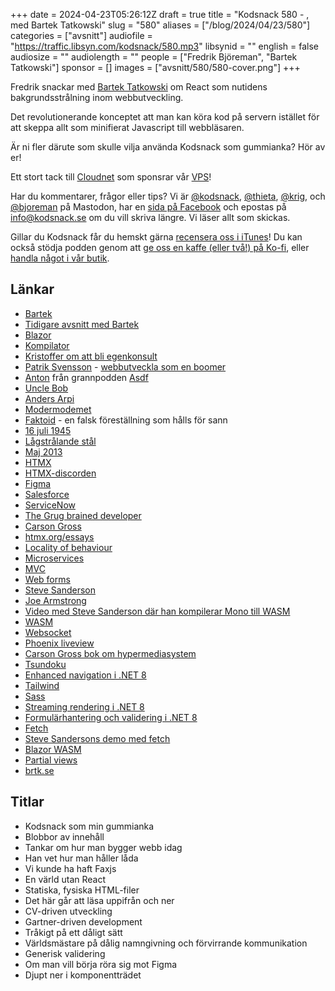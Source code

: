 +++
date = 2024-04-23T05:26:12Z
draft = true
title = "Kodsnack 580 - , med Bartek Tatkowski"
slug = "580"
aliases = ["/blog/2024/04/23/580"]
categories = ["avsnitt"]
audiofile = "https://traffic.libsyn.com/kodsnack/580.mp3"
libsynid = ""
english = false
audiosize = ""
audiolength = ""
people = ["Fredrik Björeman", "Bartek Tatkowski"]
sponsor = []
images = ["avsnitt/580/580-cover.png"]
+++

Fredrik snackar med [Bartek Tatkowski](https://brtk.se/) om React som nutidens bakgrundsstrålning inom webbutveckling.

Det revolutionerande konceptet att man kan köra kod på servern istället för att skeppa allt som minifierat Javascript till webbläsaren.

Är ni fler därute som skulle vilja använda Kodsnack som gummianka? Hör av er!

Ett stort tack till [Cloudnet](https://www.cloudnet.se) som sponsrar vår [VPS](https://en.wikipedia.org/wiki/Virtual_private_server)!

Har du kommentarer, frågor eller tips? Vi är [@kodsnack](https://social.podsnack.se/@kodsnack), [@thieta](https://6510.nu/@thieta), [@krig](https://6510.nu/@krig), och [@bjoreman](https://toot.cafe/@bjoreman) på Mastodon, har en [sida på Facebook](https://www.facebook.com/) och epostas på [info@kodsnack.se](mailto:info@kodsnack.se) om du vill skriva längre. Vi läser allt som skickas.

Gillar du Kodsnack får du hemskt gärna [recensera oss i iTunes](https://itunes.apple.com/se/podcast/kodsnack/id561631498?l=en)! Du kan också stödja podden genom att <a href="https://ko-fi.com/kodsnack" rel="payment">ge oss en kaffe (eller två!) på Ko-fi</a>, eller [handla något i vår butik](https://shop.spreadshirt.se/kodsnack/).

## Länkar
* [Bartek](https://brtk.se/)
* [Tidigare avsnitt med Bartek](https://kodsnack.se/people/bartek-tatkowski/)
* [Blazor](https://en.wikipedia.org/wiki/Blazor)
* [Kompilator](https://kompilator.se/)
* [Kristoffer om att bli egenkonsult](https://kompilator.se/034)
* [Patrik Svensson](https://patriksvensson.se/) - [webbutveckla som en boomer](https://kompilator.se/061)
* [Anton](https://www.linkedin.com/search/results/all/?fetchDeterministicClustersOnly=true&heroEntityKey=urn%3Ali%3Afsd_profile%3AACoAABEKCNYBYdw5ojgVNGxTn_bwERw8ILUywMg&keywords=anton%20gunnarsson&origin=RICH_QUERY_SUGGESTION&position=0&searchId=cd5181dc-47ac-4798-94a2-d4c288a59def&sid=X%3BN&spellCorrectionEnabled=false) från grannpodden [Asdf](https://asdf.pizza/)
* [Uncle Bob](https://en.wikipedia.org/wiki/Robert_C._Martin)
* [Anders Arpi](https://arpi.se/anders/)
* [Modermodemet](https://modermodemet.se/)
* [Faktoid](https://sv.wikipedia.org/wiki/Faktoid) - en falsk föreställning som hålls för sann
* [16 juli 1945](https://en.wikipedia.org/wiki/Trinity_%28nuclear_test%29)
* [Lågstrålande stål](https://en.wikipedia.org/wiki/Low-background_steel)
* [Maj 2013](https://en.wikipedia.org/wiki/React_%28JavaScript_library%29#History)
* [HTMX](https://htmx.org/)
* [HTMX-discorden](https://htmx.org/discord)
* [Figma](https://en.wikipedia.org/wiki/Figma)
* [Salesforce](https://en.wikipedia.org/wiki/Salesforce)
* [ServiceNow](https://en.wikipedia.org/wiki/ServiceNow)
* [The Grug brained developer](https://grugbrain.dev/)
* [Carson Gross](https://bigsky.software/cv/)
* [htmx.org/essays](https://htmx.org/essays/)
* [Locality of behaviour](https://htmx.org/essays/locality-of-behaviour/)
* [Microservices](https://en.wikipedia.org/wiki/Microservices)
* [MVC](https://en.wikipedia.org/wiki/Model%E2%80%93view%E2%80%93controller)
* [Web forms](https://learn.microsoft.com/en-us/aspnet/web-forms/what-is-web-forms)
* [Steve Sanderson](https://github.com/SteveSandersonMS)
* [Joe Armstrong](https://en.wikipedia.org/wiki/Joe_Armstrong_%28programmer%29)
* [Video med Steve Sanderson där han kompilerar Mono till WASM](https://www.youtube.com/watch?v=MiLAE6HMr10&t=1905s)
* [WASM](https://en.wikipedia.org/wiki/WebAssembly)
* [Websocket](https://en.wikipedia.org/wiki/WebSocket)
* [Phoenix liveview](https://hexdocs.pm/phoenix_live_view/welcome.html)
* [Carson Gross bok om hypermediasystem](https://hypermedia.systems/)
* [Tsundoku](https://en.wikipedia.org/wiki/Tsundoku)
* [Enhanced navigation i .NET 8](https://learn.microsoft.com/en-us/aspnet/core/blazor/fundamentals/routing?preserve-view=true&view=aspnetcore-8.0#enhanced-navigation-and-form-handling)
* [Tailwind](https://en.wikipedia.org/wiki/Tailwind_CSS)
* [Sass](https://en.wikipedia.org/wiki/Sass_%28style_sheet_language%29)
* [Streaming rendering i .NET 8](https://learn.microsoft.com/en-us/aspnet/core/release-notes/aspnetcore-8.0?view=aspnetcore-8.0#streaming-rendering)
* [Formulärhantering och validering i .NET 8](https://learn.microsoft.com/en-us/aspnet/core/release-notes/aspnetcore-8.0?view=aspnetcore-8.0#binding-to-forms)
* [Fetch](https://developer.mozilla.org/en-US/docs/Web/API/Fetch_API)
* [Steve Sandersons demo med fetch](https://www.youtube.com/watch?v=fIYYC_p_uU8)
* [Blazor WASM](https://www.telerik.com/faqs/blazor-ui/what-is-the-difference-between-blazor-webassembly-vs-server)
* [Partial views](https://learn.microsoft.com/en-us/aspnet/core/mvc/views/partial?view=aspnetcore-8.0)
* [brtk.se](https://brtk.se/)

## Titlar
* Kodsnack som min gummianka
* Blobbor av innehåll
* Tankar om hur man bygger webb idag
* Han vet hur man håller låda
* Vi kunde ha haft Faxjs
* En värld utan React
* Statiska, fysiska HTML-filer
* Det här går att läsa uppifrån och ner
* CV-driven utveckling
* Gartner-driven development
* Tråkigt på ett dåligt sätt
* Världsmästare på dålig namngivning och förvirrande kommunikation
* Generisk validering
* Om man vill börja röra sig mot Figma
* Djupt ner i komponentträdet